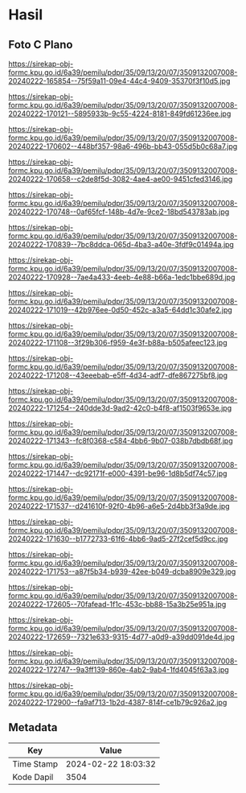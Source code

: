 # Hasil

## Foto C Plano

https://sirekap-obj-formc.kpu.go.id/6a39/pemilu/pdpr/35/09/13/20/07/3509132007008-20240222-165854--75f59a11-09e4-44c4-9409-35370f3f10d5.jpg

https://sirekap-obj-formc.kpu.go.id/6a39/pemilu/pdpr/35/09/13/20/07/3509132007008-20240222-170121--5895933b-9c55-4224-8181-849fd61236ee.jpg

https://sirekap-obj-formc.kpu.go.id/6a39/pemilu/pdpr/35/09/13/20/07/3509132007008-20240222-170602--448bf357-98a6-496b-bb43-055d5b0c68a7.jpg

https://sirekap-obj-formc.kpu.go.id/6a39/pemilu/pdpr/35/09/13/20/07/3509132007008-20240222-170658--c2de8f5d-3082-4ae4-ae00-9451cfed3146.jpg

https://sirekap-obj-formc.kpu.go.id/6a39/pemilu/pdpr/35/09/13/20/07/3509132007008-20240222-170748--0af65fcf-148b-4d7e-9ce2-18bd543783ab.jpg

https://sirekap-obj-formc.kpu.go.id/6a39/pemilu/pdpr/35/09/13/20/07/3509132007008-20240222-170839--7bc8ddca-065d-4ba3-a40e-3fdf9c01494a.jpg

https://sirekap-obj-formc.kpu.go.id/6a39/pemilu/pdpr/35/09/13/20/07/3509132007008-20240222-170928--7ae4a433-4eeb-4e88-b66a-1edc1bbe689d.jpg

https://sirekap-obj-formc.kpu.go.id/6a39/pemilu/pdpr/35/09/13/20/07/3509132007008-20240222-171019--42b976ee-0d50-452c-a3a5-64dd1c30afe2.jpg

https://sirekap-obj-formc.kpu.go.id/6a39/pemilu/pdpr/35/09/13/20/07/3509132007008-20240222-171108--3f29b306-f959-4e3f-b88a-b505afeec123.jpg

https://sirekap-obj-formc.kpu.go.id/6a39/pemilu/pdpr/35/09/13/20/07/3509132007008-20240222-171208--43eeebab-e5ff-4d34-adf7-dfe867275bf8.jpg

https://sirekap-obj-formc.kpu.go.id/6a39/pemilu/pdpr/35/09/13/20/07/3509132007008-20240222-171254--240dde3d-9ad2-42c0-b4f8-af1503f9653e.jpg

https://sirekap-obj-formc.kpu.go.id/6a39/pemilu/pdpr/35/09/13/20/07/3509132007008-20240222-171343--fc8f0368-c584-4bb6-9b07-038b7dbdb68f.jpg

https://sirekap-obj-formc.kpu.go.id/6a39/pemilu/pdpr/35/09/13/20/07/3509132007008-20240222-171447--dc92171f-e000-4391-be96-1d8b5df74c57.jpg

https://sirekap-obj-formc.kpu.go.id/6a39/pemilu/pdpr/35/09/13/20/07/3509132007008-20240222-171537--d241610f-92f0-4b96-a6e5-2d4bb3f3a9de.jpg

https://sirekap-obj-formc.kpu.go.id/6a39/pemilu/pdpr/35/09/13/20/07/3509132007008-20240222-171630--b1772733-61f6-4bb6-9ad5-27f2cef5d9cc.jpg

https://sirekap-obj-formc.kpu.go.id/6a39/pemilu/pdpr/35/09/13/20/07/3509132007008-20240222-171753--a87f5b34-b939-42ee-b049-dcba8909e329.jpg

https://sirekap-obj-formc.kpu.go.id/6a39/pemilu/pdpr/35/09/13/20/07/3509132007008-20240222-172605--70fafead-1f1c-453c-bb88-15a3b25e951a.jpg

https://sirekap-obj-formc.kpu.go.id/6a39/pemilu/pdpr/35/09/13/20/07/3509132007008-20240222-172659--7321e633-9315-4d77-a0d9-a39dd091de4d.jpg

https://sirekap-obj-formc.kpu.go.id/6a39/pemilu/pdpr/35/09/13/20/07/3509132007008-20240222-172747--9a3ff139-860e-4ab2-9ab4-1fd4045f63a3.jpg

https://sirekap-obj-formc.kpu.go.id/6a39/pemilu/pdpr/35/09/13/20/07/3509132007008-20240222-172900--fa9af713-1b2d-4387-814f-ce1b79c926a2.jpg


## Metadata

| Key        | Value               |
| ---------- | ------------------- |
| Time Stamp | 2024-02-22 18:03:32 |
| Kode Dapil | 3504                |



